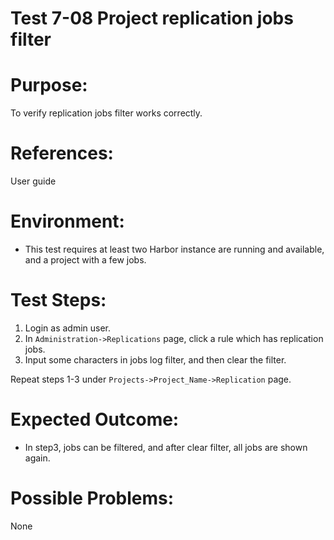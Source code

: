 Test 7-08 Project replication jobs filter
=======

# Purpose:

To verify replication jobs filter works correctly.  

# References:
User guide

# Environment:

* This test requires at least two Harbor instance are running and available, and a project with a few jobs.

# Test Steps:

1. Login as admin user.
2. In `Administration->Replications` page, click a rule which has replication jobs.
3. Input some characters in jobs log filter, and then clear the filter.  

Repeat steps 1-3 under `Projects->Project_Name->Replication` page.

# Expected Outcome:

* In step3, jobs can be filtered, and after clear filter, all jobs are shown again.   

# Possible Problems:
None
